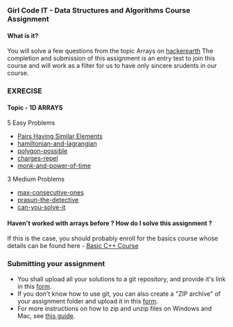 ### Girl Code IT - Data Structures and Algorithms Course Assignment

#### What is it?
You will solve a few questions from the topic Arrays on [hackerearth](https://www.hackerearth.com/practice/data-structures/arrays/1-d/practice-problems/)
The completion and submission of this assignment is an entry test to join this course and will work as a filter for us to have only sincere srudents in our course. 


### EXRECISE
#### Topic - 1D ARRAYS
5 Easy Problems
- [Pairs Having Similar Elements
](https://www.hackerearth.com/practice/data-structures/arrays/1-d/practice-problems/algorithm/pairs-having-similar-element-eed098aa/)
- [hamiltonian-and-lagrangian](https://www.hackerearth.com/practice/data-structures/arrays/1-d/practice-problems/algorithm/hamiltonian-and-lagrangian/)
- [polygon-possible](https://www.hackerearth.com/practice/data-structures/arrays/1-d/practice-problems/algorithm/polygon-possible/)
- [charges-repel](https://www.hackerearth.com/practice/data-structures/arrays/1-d/practice-problems/algorithm/charges-repel/)
- [monk-and-power-of-time](https://www.hackerearth.com/practice/data-structures/arrays/1-d/practice-problems/algorithm/monk-and-power-of-time/)

3 Medium Problems
- [max-consecutive-ones](https://leetcode.com/problems/max-consecutive-ones/)
- [prasun-the-detective](https://www.hackerearth.com/practice/data-structures/arrays/1-d/practice-problems/algorithm/prasun-the-detective-77f90f8f/)
- [can-you-solve-it](https://www.hackerearth.com/practice/data-structures/arrays/1-d/practice-problems/algorithm/can-you-solve-it/)

#### Haven't worked with arrays before ? How do I solve this assignment ?
If this is the case, you should probably enroll for the basics course whose details can be found here - [Basic C++ Course](https://github.com/Girl-Code-It/Beginner-CPP-Course-Enrollment)

### Submitting your assignment
- You shall upload all your solutions to a git repository, and provide it's link in this [form]().
- If you don't know how to use git, you can also create a "ZIP archive" of your assignment folder and upload it in this [form](). 
- For more instructions on how to zip and unzip files on Windows and Mac, see [this guide](https://www.sweetwater.com/sweetcare/articles/how-to-zip-and-unzip-files/).



